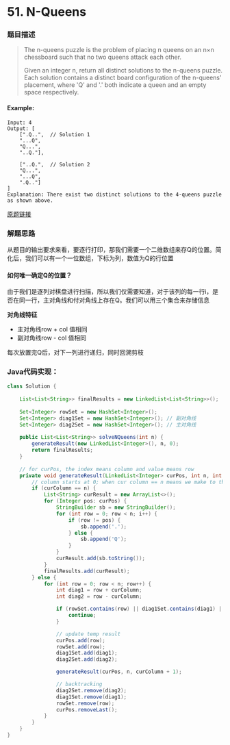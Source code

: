 # 51. N-Queens

### 题目描述

>The n-queens puzzle is the problem of placing n queens on an n×n chessboard such that no two queens attack each other.
>
>Given an integer n, return all distinct solutions to the n-queens puzzle.
>Each solution contains a distinct board configuration of the n-queens' placement, where 'Q' and '.' both indicate a queen and an empty space respectively.

#### Example:
    Input: 4
    Output: [
        [".Q..",  // Solution 1
        "...Q",
        "Q...",
        "..Q."],

        ["..Q.",  // Solution 2
        "Q...",
        "...Q",
        ".Q.."]
    ]
    Explanation: There exist two distinct solutions to the 4-queens puzzle as shown above.



[原题链接](https://leetcode.com/problems/n-queens/)

### 解题思路

从题目的输出要求来看，要逐行打印，那我们需要一个二维数组来存Q的位置。简化后，我们可以有一个一位数组，下标为列，数值为Q的行位置

#### 如何唯一确定Q的位置？
由于我们是逐列对棋盘进行扫描，所以我们仅需要知道，对于该列的每一行i，是否在同一行，主对角线和付对角线上存在Q。我们可以用三个集合来存储信息

**对角线特征**
- 主对角线row + col 值相同
- 副对角线row - col 值相同

每次放置完Q后，对下一列进行递归，同时回溯剪枝

### Java代码实现：

```java
class Solution {
    
    List<List<String>> finalResults = new LinkedList<List<String>>();
    
    Set<Integer> rowSet = new HashSet<Integer>();
    Set<Integer> diag1Set = new HashSet<Integer>(); // 副对角线
    Set<Integer> diag2Set = new HashSet<Integer>(); // 主对角线
    
    public List<List<String>> solveNQueens(int n) {
        generateResult(new LinkedList<Integer>(), n, 0);
        return finalResults;
    }
    
    // for curPos, the index means column and value means row
    private void generateResult(LinkedList<Integer> curPos, int n, int curColumn) {
        // column starts at 0; when cur column == n means we make to the final stage with all queens properly placed
        if (curColumn == n) {
            List<String> curResult = new ArrayList<>();
            for (Integer pos: curPos) {
                StringBuilder sb = new StringBuilder();
                for (int row = 0; row < n; i++) {
                    if (row != pos) {
                        sb.append('.');
                    } else {
                        sb.append('Q');
                    }
                }
                curResult.add(sb.toString());
            }
            finalResults.add(curResult);
        } else {
            for (int row = 0; row < n; row++) {
                int diag1 = row + curColumn;
                int diag2 = row - curColumn;

                if (rowSet.contains(row) || diag1Set.contains(diag1) || diag2Set.contains(diag2)) {
                    continue;
                }

                // update temp result
                curPos.add(row);
                rowSet.add(row);
                diag1Set.add(diag1);
                diag2Set.add(diag2);

                generateResult(curPos, n, curColumn + 1);

                // backtracking
                diag2Set.remove(diag2);
                diag1Set.remove(diag1);
                rowSet.remove(row);
                curPos.removeLast();
            }
        }
    }
}
```


